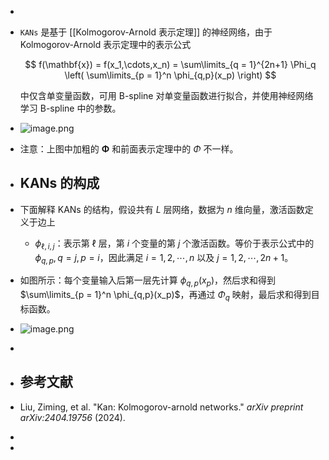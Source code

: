 -
- `KANs` 是基于 [[Kolmogorov-Arnold 表示定理]] 的神经网络，由于 Kolmogorov-Arnold 表示定理中的表示公式
  
  $$ f(\mathbf{x}) = f(x_1,\cdots,x_n) = \sum\limits_{q = 1}^{2n+1} \Phi_q \left( \sum\limits_{p = 1}^n \phi_{q,p}(x_p) \right) $$
  
  中仅含单变量函数，可用 B-spline 对单变量函数进行拟合，并使用神经网络学习 B-spline 中的参数。
- ![image.png](../assets/image_1719643618104_0.png)
- 注意：上图中加粗的 $\bm \Phi$ 和前面表示定理中的 $\Phi$ 不一样。
- ## KANs 的构成
- 下面解释 KANs 的结构，假设共有 $L$ 层网络，数据为 $n$ 维向量，激活函数定义于边上
	- $\phi_{\ell,i,j}$：表示第 $\ell$ 层，第 $i$ 个变量的第 $j$ 个激活函数。等价于表示公式中的 $\phi_{q,p}, q = j, p = i$，因此满足 $i = 1,2,\cdots,n$ 以及 $j = 1,2,\cdots,2n+1$。
- 如图所示：每个变量输入后第一层先计算 $\phi_{q,p}(x_p)$，然后求和得到 $\sum\limits_{p = 1}^n \phi_{q,p}(x_p)$，再通过 $\Phi_q$ 映射，最后求和得到目标函数。
- ![image.png](../assets/image_1719645400141_0.png)
-
- ## 参考文献
- Liu, Ziming, et al. "Kan: Kolmogorov-arnold networks." *arXiv preprint arXiv:2404.19756* (2024).
-
-
